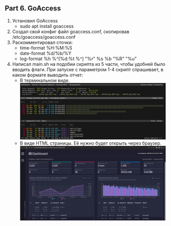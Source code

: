 
## Part 6. **GoAccess**

1. Установил GoAccess 
    - sudo apt install goaccess
2. Создал свой конфиг файл goaccess.conf, скопировав /etc/goaccess/goaccess.conf
3. Раскомментировал сточки:
    - time-format %H:%M:%S
    - date-format %d/%b/%Y
    - log-format %h %^[%d:%t %^] "%r" %s %b "%R" "%u"
4. Написал main.sh на подобии скрипта из 5 части, чтобы удобней было вводить флаги. При запуске с параметром 1-4 скрипт спрашивает, в каком формате выводить отчет: 
    - В терминальном виде.
    !["GoAccess"](../screens/6.1.png)
    - В виде HTML страницы. Её нужно будет открыть через браузер.
    !["GoAccess"](../screens/6.2.png)



